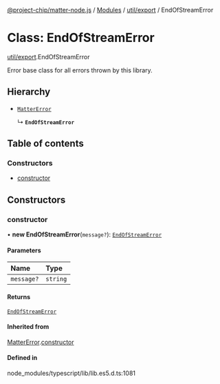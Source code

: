 [@project-chip/matter-node.js](../README.md) / [Modules](../modules.md) / [util/export](../modules/util_export.md) / EndOfStreamError

# Class: EndOfStreamError

[util/export](../modules/util_export.md).EndOfStreamError

Error base class for all errors thrown by this library.

## Hierarchy

- [`MatterError`](exports_common.MatterError.md)

  ↳ **`EndOfStreamError`**

## Table of contents

### Constructors

- [constructor](util_export.EndOfStreamError.md#constructor)

## Constructors

### constructor

• **new EndOfStreamError**(`message?`): [`EndOfStreamError`](util_export.EndOfStreamError.md)

#### Parameters

| Name | Type |
| :------ | :------ |
| `message?` | `string` |

#### Returns

[`EndOfStreamError`](util_export.EndOfStreamError.md)

#### Inherited from

[MatterError](exports_common.MatterError.md).[constructor](exports_common.MatterError.md#constructor)

#### Defined in

node_modules/typescript/lib/lib.es5.d.ts:1081
